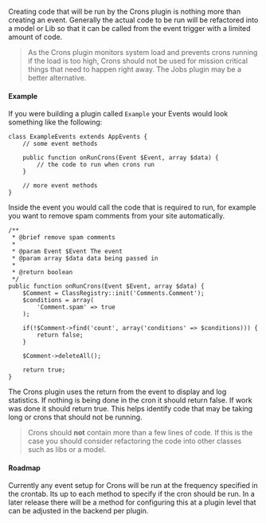Creating code that will be run by the Crons plugin is nothing more than creating an event. Generally the actual code to be run will be refactored into a model or Lib so that it can be called from the event trigger with a limited amount of code.

> As the Crons plugin monitors system load and prevents crons running if the load is too high, Crons should not be used for mission critical things that need to happen right away. The Jobs plugin may be a better alternative.

#### Example

If you were building a plugin called `Example` your Events would look something like the following:

	class ExampleEvents extends AppEvents {
		// some event methods

		public function onRunCrons(Event $Event, array $data) {
			// the code to run when crons run
		}

		// more event methods
	}

Inside the event you would call the code that is required to run, for example you want to remove spam comments from your site automatically.

	/**
	 * @brief remove spam comments
	 *
	 * @param Event $Event The event
	 * @param array $data data being passed in
	 * 
	 * @return boolean
	 */
	public function onRunCrons(Event $Event, array $data) {
		$Comment = ClassRegistry::init('Comments.Comment');
		$conditions = array(
			'Comment.spam' => true
		);

		if(!$Comment->find('count', array('conditions' => $conditions))) {
			return false;
		}

		$Comment->deleteAll();

		return true;
	}

The Crons plugin uses the return from the event to display and log statistics. If nothing is being done in the cron it should return false. If work was done it should return true. This helps identify code that may be taking long or crons that should not be running.

> Crons should **not** contain more than a few lines of code. If this is the case you should consider refactoring the code into other classes such as libs or a model.

#### Roadmap

Currently any event setup for Crons will be run at the frequency specified in the crontab. Its up to each method to specify if the cron should be run. In a later release there will be a method for configuring this at a plugin level that can be adjusted in the backend per plugin.